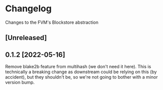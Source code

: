 # Changelog

Changes to the FVM's Blockstore abstraction

## [Unreleased]

## 0.1.2 [2022-05-16]

Remove blake2b feature from multihash (we don't need it here). This is technically a breaking change
as downstream could be relying on this (by accident), but they shouldn't be, so we're not going to
bother with a minor version bump.
